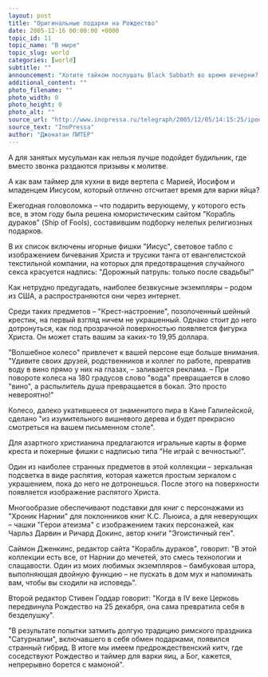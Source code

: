 ```yaml
---
layout: post
title: "Оригинальные подарки на Рождество"
date: 2005-12-16 00:00:00 +0000
topic_id: 11
topic_name: "В мире"
topic_slug: world
categories: [world]
subtitle: ""
announcement: "Хотите тайком послушать Black Sabbath во время вечерни? В это Рождество идеальным подарком может стать iPod в форме креста."
additional_content: ""
photo_filename: ""
photo_width: 0
photo_height: 0
photo_alt: ""
source_url: "http://www.inopressa.ru/telegraph/2005/12/05/14:15:25/ipod"
source_text: "InoPressa"
author: "Джонатан ПИТЕР"
---
```

А для занятых мусульман как нельзя лучше подойдет будильник, где вместо звонка раздаются призывы к молитве.

А как вам таймер для кухни в виде вертепа с Марией, Иосифом и младенцем Иисусом, который отлично отсчитает время для варки яйца?

Ежегодная головоломка – что подарить верующему, у которого есть все, в этом году была решена юмористическим сайтом "Корабль дураков" (Ship of Fools), составившим подборку нелепых религиозных подарков.

В их список включены игорные фишки "Иисус", световое табло с изображением бичевания Христа и трусики танга от евангелистской текстильной компании, на которых для предотвращения случайного секса красуется надпись: "Дорожный патруль: только после свадьбы!"

Как нетрудно предугадать, наиболее безвкусные экземпляры – родом из США, а распространяются они через интернет.

Среди таких предметов – "Крест-настроение", позолоченный шейный крестик, на первый взгляд ничем не украшенный. Однако стоит до него дотронуться, как под прозрачной поверхностью появляется фигурка Христа. Он может стать вашим за каких-то 19,95 доллара.

"Волшебное колесо" привлечет к вашей персоне еще больше внимания. "Удивите своих друзей, родственников и коллег по работе, превратив воду в вино прямо у них на глазах, – заливается реклама. – При повороте колеса на 180 градусов слово "вода" превращается в слово "вино", а распылитель душа превращается в бокал. Это просто невероятно!"

Колесо, далеко укатившееся от знаменитого пира в Кане Галилейской, сделано "из изумительного вишневого дерева и будет прекрасно смотреться на вашем письменном столе".

Для азартного христианина предлагаются игральные карты в форме креста и покерные фишки с надписью типа "Не играй с вечностью!".

Один из наиболее странных предметов в этой коллекции – зеркальная подсветка в виде распятия, которая кажется простым зеркалом с украшением, пока до него не дотронешься. После этого на поверхности появляется изображение распятого Христа.

Многообразие обеспечивают подставки для книг с персонажами из "Хроник Нарнии" для поклонников книг К.С. Льюиса, а для неверующих – чашки "Герои атеизма" с изображением таких персонажей, как Чарльз Дарвин и Ричард Докинс, автор книги "Эгоистичный ген".

Саймон Дженкинс, редактор сайта "Корабль дураков", говорит: "В этой коллекции есть все, от Нарнии до мечетей, это смесь технологии и слащавости. Один из моих любимых экземпляров – бамбуковая штора, выполняющая двойную функцию – не пускать в дом мух и напоминать вам, чтобы вы сходили на исповедь".

Второй редактор Стивен Годдар говорит: "Когда в IV веке Церковь передвинула Рождество на 25 декабря, она сама превратила себя в безделушку".

"В результате попытки затмить долгую традицию римского праздника "Сатурналии", включавшего в себя обмен подарками, появился странный гибрид. В итоге мы имеем предрождественский китч, где соседствуют Рождество и таймер для варки яиц, а Бог, кажется, непрерывно борется с мамоной".
